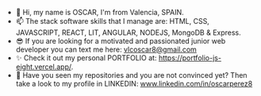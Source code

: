 - 👋 Hi, my name is OSCAR, I'm from Valencia, SPAIN.
- 📫 The stack software skills that I manage are: HTML, CSS, JAVASCRIPT, REACT, LIT, ANGULAR, NODEJS, MongoDB & Express.
- 😎 If you are looking for a motivated and passionated junior web developer you can text me here: vlcoscar8@gmail.com
- ✨ Check it out my personal PORTFOLIO at: https://portfolio-js-eight.vercel.app/. 
- 👀 Have you seen my repositories and you are not convinced yet? Then take a look to my profile in LINKEDIN: www.linkedin.com/in/oscarperez8 




<!---
vlcoscar8/vlcoscar8 is a ✨ special ✨ repository because its `README.md` (this file) appears on your GitHub profile.
You can click the Preview link to take a look at your changes.
--->
